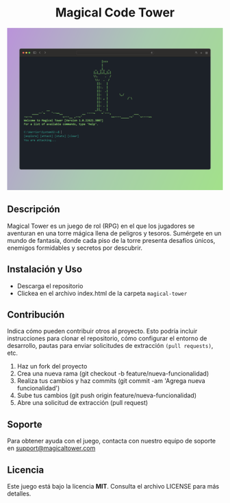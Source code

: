 <h1 align="center">Magical Code Tower</h1>

![Magical Tower](./assets/magical_tower.png)

## Descripción

Magical Tower es un juego de rol (RPG) en el que los jugadores se aventuran en una torre mágica llena de peligros y tesoros. Sumérgete en un mundo de fantasía, donde cada piso de la torre presenta desafíos únicos, enemigos formidables y secretos por descubrir.

## Instalación y Uso

- Descarga el repositorio
- Clickea en el archivo index.html de la carpeta `magical-tower`

## Contribución

Indica cómo pueden contribuir otros al proyecto. Esto podría incluir instrucciones para clonar el repositorio, cómo configurar el entorno de desarrollo, pautas para enviar solicitudes de extracción `(pull requests)`, etc.

1. Haz un fork del proyecto
2. Crea una nueva rama (git checkout -b feature/nueva-funcionalidad)
3. Realiza tus cambios y haz commits (git commit -am 'Agrega nueva funcionalidad')
4. Sube tus cambios (git push origin feature/nueva-funcionalidad)
5. Abre una solicitud de extracción (pull request)

## Soporte

Para obtener ayuda con el juego, contacta con nuestro equipo de soporte en [support@magicaltower.com](mailto:support@magicaltower.com)

## Licencia

Este juego está bajo la licencia **MIT**. Consulta el archivo LICENSE para más detalles.

